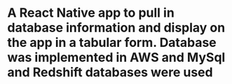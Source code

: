 # A React Native app to pull in database information and display on the app in a tabular form. Database was implemented in AWS and MySql and Redshift databases were used
